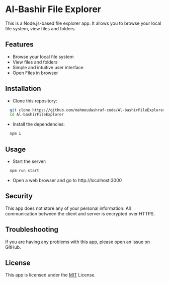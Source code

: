 # Al-Bashir File Explorer

This is a Node.js-based file explorer app. It allows you to browse your local file system, view files and folders.



## Features

- Browse your local file system
- View files and folders
- Simple and intuitive user interface
- Open Files in browser


## Installation
-  Clone this repository:

```bash
  git clone https://github.com/mahmoudashraf-code/Al-bashirFileExplorer.git
  cd Al-bashirFileExplorer
```
- Install the dependencies:

```bash
  npm i
```

## Usage
-  Start the server:

```bash
  npm run start
```
- Open a web browser and go to http://localhost:3000


## Security
This app does not store any of your personal information. All communication between the client and server is encrypted over HTTPS.


## Troubleshooting
If you are having any problems with this app, please open an issue on GitHub.


## License
This app is licensed under the [MIT](https://choosealicense.com/licenses/mit/) License.


